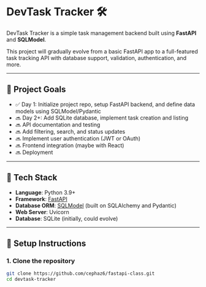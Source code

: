 # DevTask Tracker 🛠️

DevTask Tracker is a simple task management backend built using **FastAPI** and
**SQLModel**. 

This project will gradually evolve from a basic FastAPI app to a full-featured
task tracking API with database support, validation, authentication, and more.

---

## 🚀 Project Goals

- ✅ Day 1: Initialize project repo, setup FastAPI backend, and define data
  models using SQLModel/Pydantic
- 🔜 Day 2+: Add SQLite database, implement task creation and listing
- 🔜 API documentation and testing
- 🔜 Add filtering, search, and status updates
- 🔜 Implement user authentication (JWT or OAuth)
- 🔜 Frontend integration (maybe with React)
- 🔜 Deployment

---

## 🧰 Tech Stack

- **Language**: Python 3.9+
- **Framework**: [FastAPI](https://fastapi.tiangolo.com/)
- **Database ORM**: [SQLModel](https://sqlmodel.tiangolo.com/) (built on
  SQLAlchemy and Pydantic)
- **Web Server**: Uvicorn
- **Database**: SQLite (initially, could evolve)

---

## 🔧 Setup Instructions

### 1. Clone the repository

```bash
git clone https://github.com/cephaz6/fastapi-class.git
cd devtask-tracker
```
